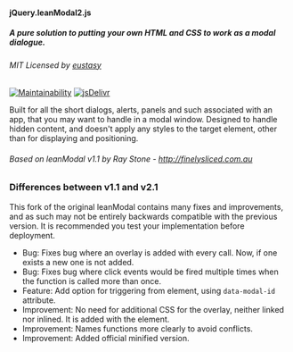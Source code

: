 #### jQuery.leanModal2.js
##### A pure solution to putting your own HTML and CSS to work as a modal dialogue.
###### MIT Licensed by [eustasy](https://eustasy.org)

[![Maintainability](https://api.codeclimate.com/v1/badges/d20dec8955b70d7a2026/maintainability)](https://codeclimate.com/github/eustasy/jQuery.leanModal2/maintainability)
[![jsDelivr](https://data.jsdelivr.com/v1/package/gh/eustasy/jQuery.leanModal2/badge?style=rounded)](https://www.jsdelivr.com/package/gh/eustasy/jQuery.leanModal2)

Built for all the short dialogs, alerts, panels and such associated with an app, that you may want to handle in a modal window. Designed to handle hidden content, and doesn't apply any styles to the target element, other than for displaying and positioning.

###### Based on leanModal v1.1 by Ray Stone - http://finelysliced.com.au

### Differences between v1.1 and v2.1
This fork of the original leanModal contains many fixes and improvements, and as such may not be entirely backwards compatible with the previous version. It is recommended you test your implementation before deployment.

- Bug: Fixes bug where an overlay is added with every call. Now, if one exists a new one is not added.
- Bug: Fixes bug where click events would be fired multiple times when the function is called more than once.
- Feature: Add option for triggering from element, using `data-modal-id` attribute.
- Improvement: No need for additional CSS for the overlay, neither linked nor inlined. It is added with the element.
- Improvement: Names functions more clearly to avoid conflicts.
- Improvement: Added official minified version.
